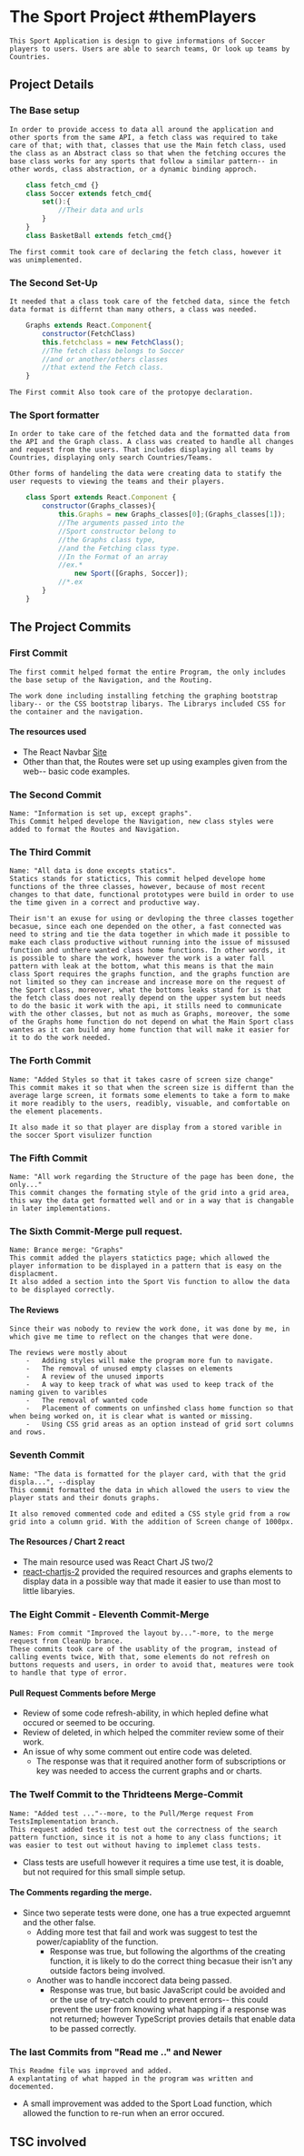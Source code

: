 # The Sport Project #themPlayers

    This Sport Application is design to give informations of Soccer players to users. Users are able to search teams, Or look up teams by Countries.

## Project Details

### The Base setup

    In order to provide access to data all around the application and other sports from the same API, a fetch class was required to take care of that; with that, classes that use the Main fetch class, used the class as an Abstract class so that when the fetching occures the base class works for any sports that follow a similar pattern-- in other words, class abstraction, or a dynamic binding approch.

```JavaScript
    class fetch_cmd {}
    class Soccer extends fetch_cmd{
        set():{
            //Their data and urls
        }
    }
    class BasketBall extends fetch_cmd{}
```

    The first commit took care of declaring the fetch class, however it was unimplemented.

### The Second Set-Up

    It needed that a class took care of the fetched data, since the fetch data format is differnt than many others, a class was needed.

```JavaScript
    Graphs extends React.Component{
        constructor(FetchClass)
        this.fetchclass = new FetchClass();
        //The fetch class belongs to Soccer
        //and or another/others classes
        //that extend the Fetch class.
    }
```

    The First commit Also took care of the protopye declaration.

### The Sport formatter

    In order to take care of the fetched data and the formatted data from the API and the Graph class. A class was created to handle all changes and request from the users. That includes displaying all teams by Countries, displaying only search Countries/Teams.

    Other forms of handeling the data were creating data to statify the user requests to viewing the teams and their players.

```JavaScript
    class Sport extends React.Component {
        constructor(Graphs_classes){
            this.Graphs = new Graphs_classes[0];(Graphs_classes[1]);
            //The arguments passed into the
            //Sport constructor belong to
            //the Graphs class type,
            //and the Fetching class type.
            //In the Format of an array
            //ex.*
                new Sport([Graphs, Soccer]);
            //*.ex
        }
    }
```

## The Project Commits

### First Commit

    The first commit helped format the entire Program, the only includes the base setup of the Navigation, and the Routing.

    The work done including installing fetching the graphing bootstrap libary-- or the CSS bootstrap libarys. The Librarys included CSS for the container and the navigation.

#### The resources used

- The React Navbar [Site](https://react-bootstrap.netlify.app/docs/components/navbar/)
- Other than that, the Routes were set up using examples given from the web-- basic code examples.

### The Second Commit

    Name: "Information is set up, except graphs".
    This Commit helped develope the Navigation, new class styles were added to format the Routes and Navigation.

### The Third Commit

    Name: "All data is done excepts statics".
    Statics stands for statictics, This commit helped develope home functions of the three classes, however, because of most recent changes to that date, functional prototypes were build in order to use the time given in a correct and productive way.

    Their isn't an exuse for using or devloping the three classes together becasue, since each one depended on the other, a fast connected was need to string and tie the data together in which made it possible to make each class productive without running into the issue of missused function and unthere wanted class home functions. In other words, it is possible to share the work, however the work is a water fall pattern with leak at the bottom, what this means is that the main class Sport requires the graphs function, and the graphs function are not limited so they can increase and increase more on the request of the Sport class, moreover, what the bottoms leaks stand for is that the fetch class does not really depend on the upper system but needs to do the basic it work with the api, it stills need to communicate with the other classes, but not as much as Graphs, moreover, the some of the Graphs home function do not depend on what the Main Sport class wantes as it can build any home function that will make it easier for it to do the work needed.

### The Forth Commit

    Name: "Added Styles so that it takes casre of screen size change"
    This commit makes it so that when the screen size is differnt than the average large screen, it formats some elements to take a form to make it more readibly to the users, readibly, visuable, and comfortable on the element placements.

    It also made it so that player are display from a stored varible in the soccer Sport visulizer function

### The Fifth Commit

    Name: "All work regarding the Structure of the page has been done, the only..."
    This commit changes the formating style of the grid into a grid area, this way the data get formatted well and or in a way that is changable in later implementations.

### The Sixth Commit-Merge pull request.

    Name: Brance merge: "Graphs"
    This commit added the players statictics page; which allowed the player information to be displayed in a pattern that is easy on the displacment.
    It also added a section into the Sport Vis function to allow the data to be displayed correctly.

#### The Reviews

    Since their was nobody to review the work done, it was done by me, in which give me time to reflect on the changes that were done.

    The reviews were mostly about
        -   Adding styles will make the program more fun to navigate.
        -   The removal of unused empty classes on elements
        -   A review of the unused imports
        -   A way to keep track of what was used to keep track of the naming given to varibles
        -   The removal of wanted code
        -   Placement of comments on unfinshed class home function so that when being worked on, it is clear what is wanted or missing.
        -   Using CSS grid areas as an option instead of grid sort columns and rows.

### Seventh Commit

    Name: "The data is formatted for the player card, with that the grid displa...", --display
    This commit formatted the data in which allowed the users to view the player stats and their donuts graphs.

    It also removed commented code and edited a CSS style grid from a row grid into a column grid. With the addition of Screen change of 1000px.

#### The Resources / Chart 2 react

- The main resource used was React Chart JS two/2
- [react-chartjs-2](https://react-chartjs-2.js.org/) provided the required resources and graphs elements to display data in a possible way that made it easier to use than most to little libaryies.

### The Eight Commit - Eleventh Commit-Merge

    Names: From commit "Improved the layout by..."-more, to the merge request from CleanUp brance.
    These commits took care of the usablity of the program, instead of calling events twice, With that, some elements do not refresh on buttons requests and users, in order to avoid that, meatures were took to handle that type of error.

#### Pull Request Comments before Merge

- Review of some code refresh-ability, in which hepled define what occured or seemed to be occuring.
- Review of deleted, in which helped the commiter review some of their work.
- An issue of why some comment out entire code was deleted.
  - The response was that it required another form of subscriptions or key was needed to access the current graphs and or charts.

### The Twelf Commit to the Thridteens Merge-Commit

    Name: "Added test ..."--more, to the Pull/Merge request From TestsImplementation branch.
    This request added tests to test out the correctness of the search pattern function, since it is not a home to any class functions; it was easier to test out without having to implemet class tests.

- Class tests are usefull however it requires a time use test, it is doable, but not required for this small simple setup.

#### The Comments regarding the merge.

- Since two seperate tests were done, one has a true expected arguemnt and the other false.
  - Adding more test that fail and work was suggest to test the power/capiablity of the function.
    - Response was true, but following the algorthms of the creating function, it is likely to do the correct thing becasue their isn't any outside factors being involved.
  - Another was to handle inccorect data being passed.
    - Response was true, but basic JavaScript could be avoided and or the use of try-catch could to prevent errors-- this could prevent the user from knowing what happing if a response was not returned; however TypeScript provies details that enable data to be passed correctly.

### The last Commits from "Read me .." and Newer

    This Readme file was improved and added.
    A explantating of what happed in the program was written and docemented.

- A small improvement was added to the Sport Load function, which allowed the function to re-run when an error occured.

## TSC involved
